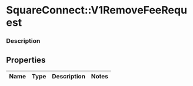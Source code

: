 # SquareConnect::V1RemoveFeeRequest

### Description



## Properties
Name | Type | Description | Notes
------------ | ------------- | ------------- | -------------


